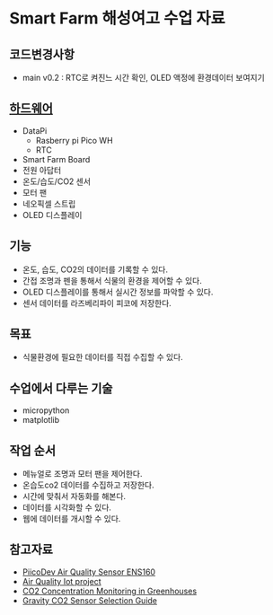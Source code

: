# Smart Farm 해성여고 수업 자료

## 코드변경사항
- main v0.2 : RTC로 켜진느 시간 확인, OLED 액정에 환경데이터 보여지기

## [하드웨어](/Docs/Hardware.md)
- DataPi
    - Rasberry pi Pico WH 
    - RTC
- Smart Farm Board 
- 전원 아답터 
- 온도/습도/CO2 센서
- 모터 팬 
- 네오픽셀 스트립
- OLED 디스플레이 

## 기능 
- 온도, 습도, CO2의 데이터를 기록할 수 있다. 
- 간접 조명과 펜을 통해서 식물의 환경을 제어할 수 있다.
- OLED 디스플레이를 통해서 실시간 정보를 파악할 수 있다. 
- 센서 데이터를 라즈베리파이 피코에 저장한다.  

## 목표 
- 식물환경에 필요한 데이터를 직접 수집할 수 있다. 

## 수업에서 다루는 기술
- micropython 
- matplotlib 

## 작업 순서 
- 메뉴얼로 조명과 모터 팬을 제어한다.
- 온습도co2 데이터를 수집하고 저장한다. 
- 시간에 맞춰서 자동화를 해본다. 
- 데이터를 시각화할 수 있다.
- 웹에 데이터를 개시할 수 있다. 


## 참고자료
- [PiicoDev Air Quality Sensor ENS160](https://core-electronics.com.au/guides/piicodev-air-quality-sensor-ens160-getting-started-guide/)
- [Air Quality Iot project](https://github.com/TimHanewich/Air-Quality-IoT/tree/master)
- [CO2 Concentration Monitoring in Greenhouses](https://www.dfrobot.com/blog-13282.html)
- [Gravity CO2 Sensor Selection Guide](https://www.dfrobot.com/blog-1487.html)
